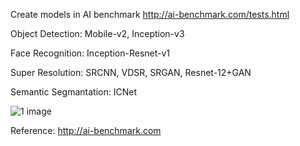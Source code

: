 Create models in AI benchmark http://ai-benchmark.com/tests.html

Object Detection: Mobile-v2, Inception-v3

Face Recognition: Inception-Resnet-v1

Super Resolution: SRCNN, VDSR, SRGAN, Resnet-12+GAN

Semantic Segmantation: ICNet

![1 image](Model_Structure./Slide1.jpg)




Reference: http://ai-benchmark.com
